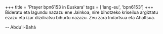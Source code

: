 +++
title = 'Prayer bpn6153 in Euskara'
tags = ['lang-eu', 'bpn6153']
+++
Bideratu eta lagundu nazazu ene Jainkoa, nire bihotzeko kriseilua argiztatu ezazu eta izar dizdiratsu bihurtu nazazu. Zeu zara Indartsua eta Ahaltsua.

-- Abdu'l-Bahá
